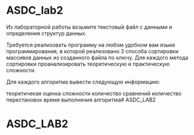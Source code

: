 # ASDC_lab2
Из лабораторной работы возьмите текстовый файл с данными и определения структур данных.

Требуется реализовать программу на любом удобном вам языке программирования, в которой реализовано 3 способа сортировки массивов данных из созданного файла по ключу. Для каждого метода сортировки проанализировать теоретическую и практическую сложности.

Для каждого алгоритма вывести следующую информацию:

теоретичекая оценка сложности
количество сравнений
количество перестановок
время выполнения алгоритма# ASDC_LAB2
# ASDC_LAB2
